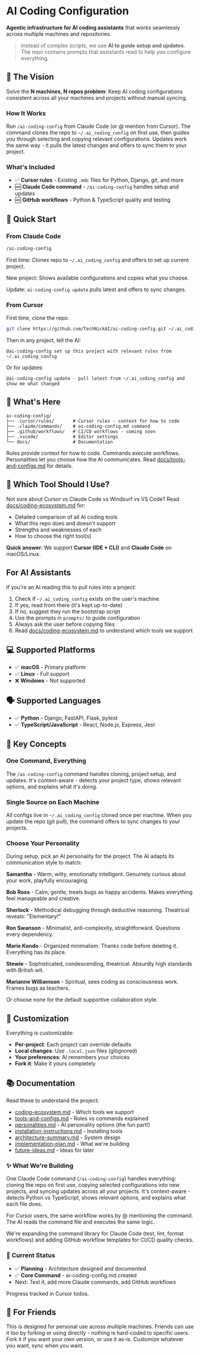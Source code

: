 # AI Coding Configuration

**Agentic infrastructure for AI coding assistants** that works seamlessly across multiple machines and repositories.

> Instead of complex scripts, we use **AI to guide setup and updates**. The repo contains prompts that assistants read to help you configure everything.

## 🎯 The Vision

Solve the **N machines, N repos problem**: Keep AI coding configurations consistent across all your machines and projects without manual syncing.

### How It Works

Run `/ai-coding-config` from Claude Code (or @ mention from Cursor). The command clones the repo to `~/.ai_coding_config` on first use, then guides you through selecting and copying relevant configurations. Updates work the same way - it pulls the latest changes and offers to sync them to your project.

### What's Included

- ✅ **Cursor rules** - Existing `.mdc` files for Python, Django, git, and more
- 🆕 **Claude Code command** - `/ai-coding-config` handles setup and updates
- 🆕 **GitHub workflows** - Python & TypeScript quality and testing

## 🚀 Quick Start

### From Claude Code

```bash
/ai-coding-config
```

First time: Clones repo to `~/.ai_coding_config` and offers to set up current project.

New project: Shows available configurations and copies what you choose.

Update: `ai-coding-config update` pulls latest and offers to sync changes.

### From Cursor

First time, clone the repo:

```bash
git clone https://github.com/TechNickAI/ai-coding-config.git ~/.ai_coding_config
```

Then in any project, tell the AI:

```
@ai-coding-config set up this project with relevant rules from ~/.ai_coding_config
```

Or for updates:

```
@ai-coding-config update - pull latest from ~/.ai_coding_config and show me what changed
```

## 📁 What's Here

```
ai-coding-config/
├── .cursor/rules/       # Cursor rules - context for how to code
├── .claude/commands/    # ai-coding-config.md command
├── .github/workflows/   # CI/CD workflows - coming soon
├── .vscode/             # Editor settings
└── docs/                # Documentation
```

Rules provide context for how to code. Commands execute workflows. Personalities let you choose how the AI communicates. Read [docs/tools-and-configs.md](docs/tools-and-configs.md) for details.

## 🤔 Which Tool Should I Use?

Not sure about Cursor vs Claude Code vs Windsurf vs VS Code? Read [docs/coding-ecosystem.md](docs/coding-ecosystem.md) for:

- Detailed comparison of all AI coding tools
- What this repo does and doesn't support
- Strengths and weaknesses of each
- How to choose the right tool(s)

**Quick answer**: We support **Cursor (IDE + CLI)** and **Claude Code** on macOS/Linux.

## For AI Assistants

If you're an AI reading this to pull rules into a project:

1. Check if `~/.ai_coding_config` exists on the user's machine
2. If yes, read from there (it's kept up-to-date)
3. If no, suggest they run the bootstrap script
4. Use the prompts in `prompts/` to guide configuration
5. Always ask the user before copying files
6. Read [docs/coding-ecosystem.md](docs/coding-ecosystem.md) to understand which tools we support

## 💻 Supported Platforms

- ✅ **macOS** - Primary platform
- ✅ **Linux** - Full support
- ❌ **Windows** - Not supported

## 🗣️ Supported Languages

- ✅ **Python** - Django, FastAPI, Flask, pytest
- ✅ **TypeScript/JavaScript** - React, Node.js, Express, Jest

## 🎨 Key Concepts

### One Command, Everything

The `/ai-coding-config` command handles cloning, project setup, and updates. It's context-aware - detects your project type, shows relevant options, and explains what it's doing.

### Single Source on Each Machine

All configs live in `~/.ai_coding_config` cloned once per machine. When you update the repo (git pull), the command offers to sync changes to your projects.

### Choose Your Personality

During setup, pick an AI personality for the project. The AI adapts its communication style to match:

**Samantha** - Warm, witty, emotionally intelligent. Genuinely curious about your work, playfully encouraging.

**Bob Ross** - Calm, gentle, treats bugs as happy accidents. Makes everything feel manageable and creative.

**Sherlock** - Methodical debugging through deductive reasoning. Theatrical reveals: "Elementary!"

**Ron Swanson** - Minimalist, anti-complexity, straightforward. Questions every dependency.

**Marie Kondo** - Organized minimalism. Thanks code before deleting it. Everything has its place.

**Stewie** - Sophisticated, condescending, theatrical. Absurdly high standards with British wit.

**Marianne Williamson** - Spiritual, sees coding as consciousness work. Frames bugs as teachers.

Or choose none for the default supportive collaboration style.

## 🔧 Customization

Everything is customizable:

- **Per-project**: Each project can override defaults
- **Local changes**: Use `.local.json` files (gitignored)
- **Your preferences**: AI remembers your choices
- **Fork it**: Make it yours completely

## 📚 Documentation

Read these to understand the project:

- [coding-ecosystem.md](docs/coding-ecosystem.md) - Which tools we support
- [tools-and-configs.md](docs/tools-and-configs.md) - Rules vs commands explained
- [personalities.md](docs/personalities.md) - AI personality options (the fun part!)
- [installation-instructions.md](docs/installation-instructions.md) - Installing tools
- [architecture-summary.md](docs/architecture-summary.md) - System design
- [implementation-plan.md](implementation-plan.md) - What we're building
- [future-ideas.md](docs/future-ideas.md) - Ideas for later

### ✨ What We're Building

One Claude Code command (`/ai-coding-config`) handles everything: cloning the repo on first use, copying selected configurations into new projects, and syncing updates across all your projects. It's context-aware - detects Python vs TypeScript, shows relevant options, and explains what each file does.

For Cursor users, the same workflow works by @ mentioning the command. The AI reads the command file and executes the same logic.

We're expanding the command library for Claude Code (test, lint, format workflows) and adding GitHub workflow templates for CI/CD quality checks.

### 🎯 Current Status

- ✅ **Planning** - Architecture designed and documented
- ✅ **Core Command** - ai-coding-config.md created
- Next: Test it, add more Claude commands, add GitHub workflows

Progress tracked in Cursor todos.

## 🤝 For Friends

This is designed for personal use across multiple machines. Friends can use it too by forking or using directly - nothing is hard-coded to specific users. Fork it if you want your own version, or use it as-is. Customize whatever you want, sync when you want.
